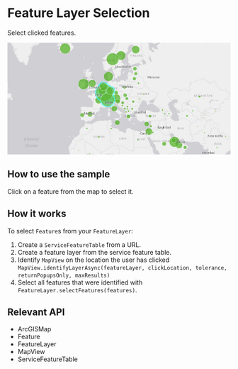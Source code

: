 # Feature Layer Selection

Select clicked features.

![](FeatureLayerSelection.png)

## How to use the sample

Click on a feature from the map to select it.

## How it works

To select `Feature`s from your `FeatureLayer`:

1. Create a `ServiceFeatureTable` from a URL.
2. Create a feature layer from the service feature table.
3. Identify `MapView` on the location the user has clicked `MapView.identifyLayerAsync(featureLayer, clickLocation, tolerance, returnPopupsOnly, maxResults)`
4. Select all features that were identified with `FeatureLayer.selectFeatures(features)`.

## Relevant API

* ArcGISMap
* Feature
* FeatureLayer
* MapView
* ServiceFeatureTable

